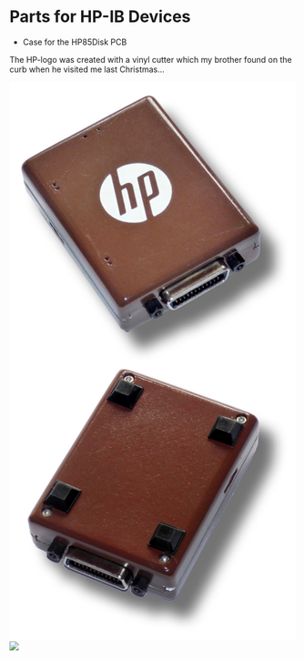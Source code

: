 <h1>Parts for HP-IB Devices</h1>
<ul>
<li>Case for the HP85Disk PCB</li>
</ul>

The HP-logo was created with a vinyl cutter which my brother found on the curb when he visited me last Christmas...

<img src="hpdisk85.jpg" />
<img src="https://github.com/MartinHepperle/HP-ReproParts/edit/master/HP-IB/hpdisk85.jpg" />
